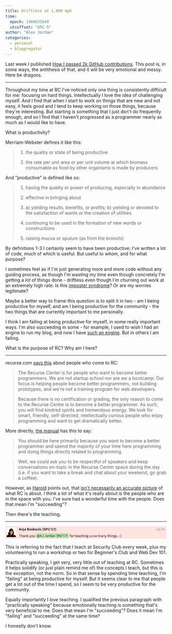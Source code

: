 ```yaml
---
title: Driftless at 1,000 mph
time:
  epoch: 1488835640
  utcoffset: "UTC-5"
author: "Alex Jordan"
categories:
  - personal
  - blaggregator
---
```


Last week I published [How I passed 2k GitHub contributions][2k]. This post is, in some ways, the antithesis of that, and it will be very emotional and messy. Here be dragons.

---

Throughout my time at RC I've noticed only one thing is consistently difficult for me: focusing on hard things. Intellectually I love the idea of challenging myself. And I find that when I start to work on things that are new and not easy, it feels good and I tend to keep working on those things, because they're interesting. But starting is something that I just don't do frequently enough, and so I find that I haven't progressed as a programmer nearly as much as I would like to have.

What is productivity?

Merriam-Webster defines it like this:

> 1. the quality or state of being productive
>
> 2. the rate per unit area or per unit volume at which biomass consumable as food by other organisms is made by producers

And "productive" is defined like so:

> 1. having the quality or power of producing, especially in abundance
>
> 2. effective in bringing about
>
> 3. a) yielding results, benefits, or profits; b) yielding or devoted to the satisfaction of wants or the creation of utilities
>
> 4. continuing to be used in the formation of new words or constructions
>
> 5. raising mucus or sputum (as from the bronchi)

By definitions 1-3 I certainly seem to have been productive; I've written a lot of code, much of which is useful. But useful to _whom_, and for what purpose?

I sometimes feel as if I'm just generating more and more code without any guiding process, as though I'm wasting my time even though concretely I'm getting a _lot_ of things done - driftless even though I'm churning out work at an extremely high rate. Is this [imposter syndrome][]? Or are my worries legitimate?

Maybe a better way to frame this question is to split it in two - am I being productive for myself, and am I being productive for the community - the two things that are currently important to me personally.

I think I am failing at being productive for myself, in some really important ways. I'm also succeeding in some - for example, I used to wish I had an engine to run my blog, and now I have [such an engine][stratic]. But in others I am failing.

What is the purpose of RC? Why am I here?

---

recurse.com [says this][] about people who come to RC:

> The Recurse Center is for people who want to become better programmers. We are not startup school nor are we a bootcamp: Our focus is helping people become better programmers, not building prototypes, and we're not a training program for web developers.
>
> Because there is no certification or grading, the only reason to come to the Recurse Center is to become a better programmer. As such, you will find kindred spirits and tremendous energy. We look for smart, friendly, self-directed, intellectually curious people who enjoy programming and want to get dramatically better.

More directly, [the manual][] has this to say:

> You should be here primarily because you want to become a better programmer and spend the majority of your time here programming and doing things directly related to programming.


> Well, we could ask you to be respectful of speakers and keep conversations on-topic in the Recurse Center space during the day (i.e. if you want to take a break and chat about your weekend, go grab a coffee).

However, as [Harold][] points out, that [isn't necessarily an accurate picture][week12] of what RC is about. I think a lot of what it's really about is the people who are in the space with you. I've sure had a wonderful time with the people. Does that mean I'm "succeeding"?

Then there's the teaching.

---

![Screenshot of a Zulip message where Anja says "thank you AJ for teaching us so many things. :)"](/images/anja-teaching.jpg)

This is referring to the fact that I teach at Security Club every week, plus my volunteering to run a workshop or two for Beginner's Club and Web Dev 101.

Practically speaking, I get very, very little out of teaching at RC. Sometimes it helps solidify (or just plain remind me of) the concepts I teach, but this is the exception, not the norm. So in that sense by spending time teaching, I'm "failing" at being productive for myself. But it seems clear to me that people get a lot out of the time I spend, so I seem to be very productive for the community.

Equally importantly I _love_ teaching. I qualified the previous paragraph with "practically speaking" because emotionally teaching is something that's very beneficial to me. Does that mean I'm "succeeding"? Does it mean I'm "failing" and "succeeding" at the same time?

I honestly don't know.

 [2k]: https://strugee.net/blog/2017/02/how-i-passed-2k-github-contributions
 [imposter syndrome]: https://en.wikipedia.org/wiki/Impostor_syndrome
 [stratic]: https://github.com/straticjs
 [says this]: https://www.recurse.com/about#who-comes-to-the-recurse-center
 [the manual]: https://www.recurse.com/manual
 [Harold]: https://haroldtreen.com
 [week12]: https://haroldtreen.com/tech/recurse/2017/01/27/recurse-center-return-statement/
